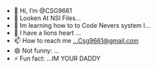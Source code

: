 - 👋 Hi, I’m @CSG9661
- 👀 Looken At NSI Files...
- 🌱 Im learning how to to Code Nevers system I...
- 💞️ I have a lions heart ...
- 📫 How to reach me ...Csg9661@gmail.com 
- 😄 Not funny: ...
- ⚡ Fun fact: ...IM YOUR DADDY 

<!---
CSG9661/CSG9661 is a ✨ Angel/Samul/Adim/GD✨ repository because its `README.Csg9661` (CSG9661Files) appears on your GitHub profile.
You can click the Preview link to take a look at your changes.
--->
